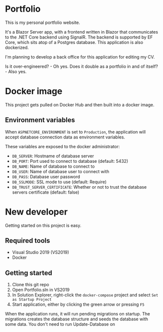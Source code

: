 # Portfolio

This is my personal portfolio website. 

It's a Blazor Server app, with a frontend written in Blazor that communicates to the .NET Core backend using SignalR.
The backend is supported by EF Core, which sits atop of a Postgres database.
This application is also dockerized.

I'm planning to develop a back office for this application for editing my CV.

Is it over-engineered? - Oh yes. 
Does it double as a portfolio in and of itself? - Also yes.

# Docker image

This project gets pulled on Docker Hub and then built into a docker image.

## Environment variables

When `ASPNETCORE_ENVIRONMENT` is set to `Production`, the application will accept database connection data as environment variables.

These variables are exposed to the docker administrator:

* `DB_SERVER`: Hostname of database server
* `DB_PORT`: Port used to connect to database (default: 5432)
* `DB_NAME`: Name of database to connect to
* `DB_USER`: Name of database user to connect with
* `DB_PASS`: Database user password
* `DB_SSLMODE`: SSL mode to use (default: Require)
* `DB_TRUST_SERVER_CERTIFICATE`: Whether or not to trust the database servers certificate (default: false)

# New developer

Getting started on this project is easy.

## Required tools

* Visual Studio 2019 (VS2019)
* Docker

## Getting started

1. Clone this git repo
2. Open Portfolio.sln in VS2019
3. In Solution Explorer, right-click the `docker-compose` project and select `Set as Startup Project`
4. Start application, either by clicking the green arrow or pressing `F5`

When the application runs, it will run pending migrations on startup. The migrations creates the database structure and seeds the database with some data. You don't need to run Update-Database on 
